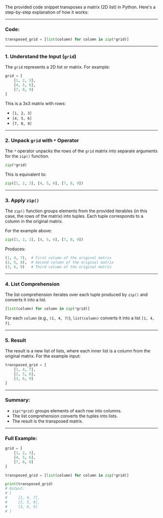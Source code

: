 The provided code snippet transposes a matrix (2D list) in Python. Here's a step-by-step explanation of how it works:

---

### Code:
```python
transposed_grid = [list(column) for column in zip(*grid)]
```

---

### 1. **Understand the Input (`grid`)**  
The `grid` represents a 2D list or matrix. For example:

```python
grid = [
    [1, 2, 3],
    [4, 5, 6],
    [7, 8, 9]
]
```

This is a 3x3 matrix with rows:
- `[1, 2, 3]`
- `[4, 5, 6]`
- `[7, 8, 9]`

---

### 2. **Unpack `grid` with `*` Operator**
The `*` operator unpacks the rows of the `grid` matrix into separate arguments for the `zip()` function.

```python
zip(*grid)
```

This is equivalent to:
```python
zip([1, 2, 3], [4, 5, 6], [7, 8, 9])
```

---

### 3. **Apply `zip()`**
The `zip()` function groups elements from the provided iterables (in this case, the rows of the matrix) into tuples. Each tuple corresponds to a column in the original matrix.

For the example above:
```python
zip([1, 2, 3], [4, 5, 6], [7, 8, 9])
```

Produces:
```python
(1, 4, 7),  # First column of the original matrix
(2, 5, 8),  # Second column of the original matrix
(3, 6, 9)   # Third column of the original matrix
```

---

### 4. **List Comprehension**
The list comprehension iterates over each tuple produced by `zip()` and converts it into a list.

```python
[list(column) for column in zip(*grid)]
```

For each `column` (e.g., `(1, 4, 7)`), `list(column)` converts it into a list `[1, 4, 7]`.

---

### 5. **Result**
The result is a new list of lists, where each inner list is a column from the original matrix. For the example input:

```python
transposed_grid = [
    [1, 4, 7],
    [2, 5, 8],
    [3, 6, 9]
]
```

---

### Summary:
- `zip(*grid)` groups elements of each row into columns.
- The list comprehension converts the tuples into lists.
- The result is the transposed matrix.

---

### Full Example:
```python
grid = [
    [1, 2, 3],
    [4, 5, 6],
    [7, 8, 9]
]

transposed_grid = [list(column) for column in zip(*grid)]

print(transposed_grid)
# Output:
# [
#     [1, 4, 7],
#     [2, 5, 8],
#     [3, 6, 9]
# ]
```